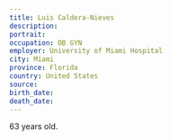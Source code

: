 ```yaml
---
title: Luis Caldera-Nieves
description: 
portrait: 
occupation: OB GYN
employer: University of Miami Hospital
city: Miami
province: Florida
country: United States
source: 
birth_date: 
death_date: 
---
```


63 years old.